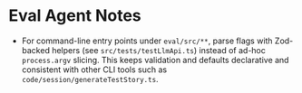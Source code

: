 # Eval Agent Notes

- For command-line entry points under `eval/src/**`, parse flags with Zod-backed helpers (see `src/tests/testLlmApi.ts`) instead of ad-hoc `process.argv` slicing. This keeps validation and defaults declarative and consistent with other CLI tools such as `code/session/generateTestStory.ts`.
